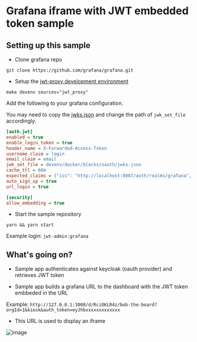 # Grafana iframe with JWT embedded token sample

## Setting up this sample

- Clone grafana repo

`git clone https://github.com/grafana/grafana.git` 

- Setup the [jwt-proxy development environment](https://github.com/grafana/grafana/tree/main/devenv/docker/blocks/jwt_proxy)

`make devenv sources="jwt_proxy"`

Add the following to your grafana configuration.

You may need to copy the [jwks.json](https://github.com/grafana/grafana/blob/main/devenv/docker/blocks/jwt_proxy/jwks.json) and change the path of `jwk_set_file` accordingly.

```ini
[auth.jwt]
enabled = true
enable_login_token = true
header_name = X-Forwarded-Access-Token
username_claim = login
email_claim = email
jwk_set_file = devenv/docker/blocks/oauth/jwks.json
cache_ttl = 60m
expected_claims = {"iss": "http://localhost:8087/auth/realms/grafana", "azp": "grafana-oauth"}
auto_sign_up = true
url_login = true

[security]
allow_embedding = true
```

- Start the sample repository

`yarn && yarn start`

Example login:
`jwt-admin:grafana`

## What's going on?

- Sample app authenticates against keycloak (oauth provider) and retrieves JWT token

- Sample app builds a grafana URL to the dashboard with the JWT token embbeded in the URL

Example: `http://127.0.0.1:3000/d/RciOKLR4z/bob-the-board?orgId=1&kiosk&auth_token=eyJhbxxxxxxxxxxxxx`

- This URL is used to display an iframe

![image](https://user-images.githubusercontent.com/8071073/180830605-1aca5062-9d7a-4ed2-8a31-d744ec6ae9ae.png)
